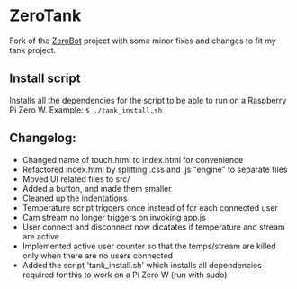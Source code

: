 # ZeroTank
Fork of the [ZeroBot](https://github.com/CoretechR/ZeroBot) project with some minor fixes and changes to fit my tank project.

## Install script
Installs all the dependencies for the script to be able to run on a Raspberry Pi Zero W.
Example: `$ ./tank_install.sh`

## Changelog:
* Changed name of touch.html to index.html for convenience
* Refactored index.html by splitting .css and .js "engine" to separate files
* Moved UI related files to src/
* Added a button, and made them smaller
* Cleaned up the indentations
* Temperature script triggers once instead of for each connected user
* Cam stream no longer triggers on invoking app.js
* User connect and disconnect now dicatates if temperature and stream are active
* Implemented active user counter so that the temps/stream are killed only when
  there are no users connected
* Added the script 'tank_install.sh' which installs all dependencies required
  for this to work on a Pi Zero W (run with sudo)


